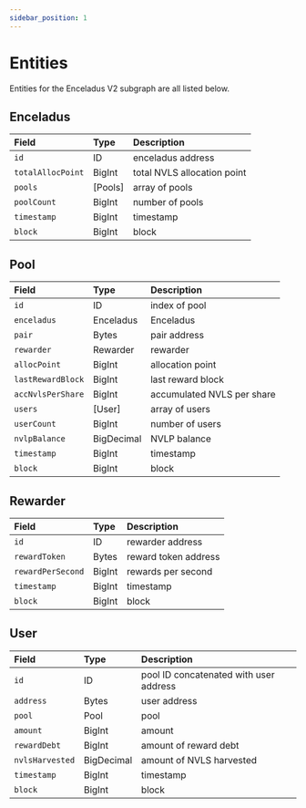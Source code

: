 ```yaml
---
sidebar_position: 1
---
```


# Entities

Entities for the Enceladus V2 subgraph are all listed below.

## Enceladus

| Field             | Type    | Description                  |
| :---------------- | :------ | :--------------------------- |
| `id`              | ID      | enceladus address            |
| `totalAllocPoint` | BigInt  | total NVLS allocation point  |
| `pools`           | [Pools] | array of pools               |
| `poolCount`       | BigInt  | number of pools              |
| `timestamp`       | BigInt  | timestamp                    |
| `block`           | BigInt  | block                        |

## Pool

| Field              | Type       | Description                 |
| :----------------- | :--------- | :-------------------------- |
| `id`               | ID         | index of pool               |
| `enceladus`        | Enceladus  | Enceladus                   |
| `pair`             | Bytes      | pair address                |
| `rewarder`         | Rewarder   | rewarder                    |
| `allocPoint`       | BigInt     | allocation point            |
| `lastRewardBlock`  | BigInt     | last reward block           |
| `accNvlsPerShare`  | BigInt     | accumulated NVLS per share  |
| `users`            | [User]     | array of users              |
| `userCount`        | BigInt     | number of users             |
| `nvlpBalance`      | BigDecimal | NVLP balance                |
| `timestamp`        | BigInt     | timestamp                   |
| `block`            | BigInt     | block                       |

## Rewarder

| Field             | Type   | Description          |
| :---------------- | :----- | :------------------- |
| `id`              | ID     | rewarder address     |
| `rewardToken`     | Bytes  | reward token address |
| `rewardPerSecond` | BigInt | rewards per second   |
| `timestamp`       | BigInt | timestamp            |
| `block`           | BigInt | block                |

## User

| Field            | Type       | Description                            |
| :--------------- | :--------- | :------------------------------------- |
| `id`             | ID         | pool ID concatenated with user address |
| `address`        | Bytes      | user address                           |
| `pool`           | Pool       | pool                                   |
| `amount`         | BigInt     | amount                                 |
| `rewardDebt`     | BigInt     | amount of reward debt                  |
| `nvlsHarvested`  | BigDecimal | amount of NVLS harvested               |
| `timestamp`      | BigInt     | timestamp                              |
| `block`          | BigInt     | block                                  |

